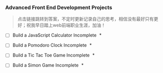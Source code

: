 ### Advanced Front End Development Projects

> 点击链接跳转到答案，不定时更新记录自己的思考，相信没有最好只有更好；祝我早日踏上web前端职业生涯，加油！<br/>

-[ ] Build a JavaScript Calculator Incomplete   *

-[ ] Build a Pomodoro Clock Incomplete   *

-[ ] Build a Tic Tac Toe Game Incomplete   *

-[ ] Build a Simon Game Incomplete   *
